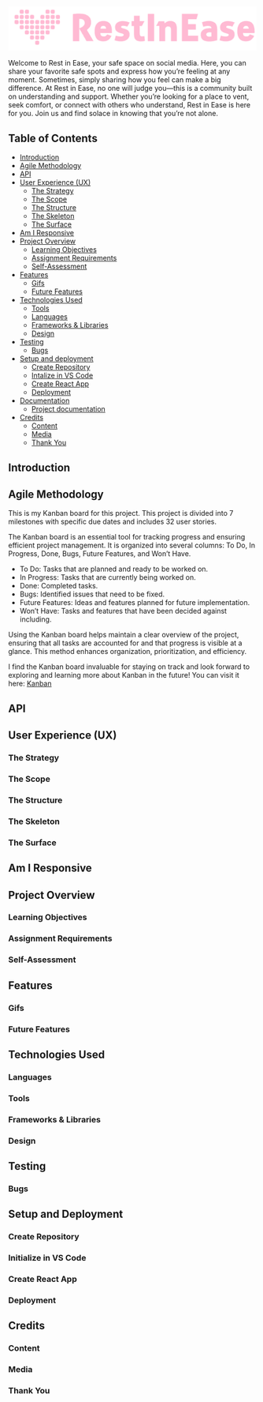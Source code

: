 ![alt text](src/assets/restlog.png)

Welcome to Rest in Ease, your safe space on social media. Here, you can share your favorite safe spots and express how you’re feeling at any moment. Sometimes, simply sharing how you feel can make a big difference. At Rest in Ease, no one will judge you—this is a community built on understanding and support. Whether you’re looking for a place to vent, seek comfort, or connect with others who understand, Rest in Ease is here for you. Join us and find solace in knowing that you’re not alone.


## Table of Contents
- [Introduction](#introduction)
- [Agile Methodology](#agile-methodology)
- [API](#api)
- [User Experience (UX)](#user-experience-ux)
  - [The Strategy](#the-strategy)
  - [The Scope](#the-scope)
  - [The Structure](#the-structure)
  - [The Skeleton](#the-skeleton)
  - [The Surface](#the-surface)
- [Am I Responsive](#am-i-responsive)
- [Project Overview](#project-overview)
   - [Learning Objectives](#learning-objectives)
   - [Assignment Requirements](#assignment-requirements)
   - [Self-Assessment](#self-assessment)
- [Features](#features)
    - [Gifs](#gifs)
    - [Future Features](#future-features)
- [Technologies Used](#technologies-used)
    - [Tools](#tools)
    - [Languages](#languages)
    - [Frameworks & Libraries](#frameworks-and-libraries)
    - [Design](#design)
- [Testing](#testing)
    - [Bugs](#bugs)
- [Setup and deployment](#setup-and-deployment)
    - [Create Repository](#create-repository)
    - [Intalize in VS Code](#intalize-in-vs-code)
    - [Create React App](#create-react-app)
    - [Deployment](#deployment)
- [Documentation](#documentation)
    - [Project documentation](#project-documentation)
- [Credits](#credits)
    - [Content](#content)
    - [Media](#media)
    - [Thank You](#thank-you)

## <a id="introduction">Introduction</a>

## <a id="agile-methodology">Agile Methodology</a>

This is my Kanban board for this project.
 This project is divided into 7 milestones with specific due dates and includes 32 user stories.

The Kanban board is an essential tool for tracking progress and ensuring efficient project management. It is organized into several columns: To Do, In Progress, Done, Bugs, Future Features, and Won’t Have.

  * To Do: Tasks that are planned and ready to be worked on.
  * In Progress: Tasks that are currently being worked on.
  *	Done: Completed tasks.
  * Bugs: Identified issues that need to be fixed.
  * Future Features: Ideas and features planned for future implementation.
  * Won’t Have: Tasks and features that have been decided against including.

Using the Kanban board helps maintain a clear overview of the project, ensuring that all tasks are accounted for and that progress is visible at a glance. This method enhances organization, prioritization, and efficiency.

I find the Kanban board invaluable for staying on track and look forward to exploring and learning more about Kanban in the future!
You can visit it here:
[Kanban](https://github.com/users/JorgenDIF/projects/7)

## <a id="api">API</a>

## <a id="user-experience-ux">User Experience (UX)</a>
### <a id="the-strategy">The Strategy</a>

### <a id="the-scope">The Scope</a>

### <a id="the-structure">The Structure</a>

### <a id="the-skeleton">The Skeleton</a>

### <a id="the-surface">The Surface</a>

## <a id="am-i-responsive">Am I Responsive</a>


## <a id="project-overview">Project Overview</a>

### <a id="learning-objectives">Learning Objectives</a>

### <a id="assignment-requirements">Assignment Requirements</a>

### <a id="self-assessment">Self-Assessment</a>

## <a id="features">Features</a>

### <a id="gifs">Gifs</a>

### <a id="future-features">Future Features</a>

## <a id="technologies-used">Technologies Used</a>
### <a id="languages">Languages</a>

### <a id="tools">Tools</a>

### <a id="frameworks-and-libraries">Frameworks & Libraries</a>

### <a id="design">Design</a>

## <a id="testing">Testing</a>

### <a id="bugs">Bugs</a>

## <a id="setup-and-deployment">Setup and Deployment</a>
### <a id="create-repository">Create Repository</a>

### <a id="intalize-in-vs-code">Initialize in VS Code</a>

### <a id="create-react-app">Create React App</a>

### <a id="deployment">Deployment</a>

## <a id="credits">Credits</a>

### <a id="content">Content</a>

### <a id="media">Media</a>

### <a id="thank-you">Thank You</a>

